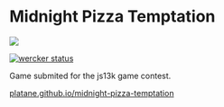 # Midnight Pizza Temptation

![](https://raw.githubusercontent.com/Platane/midnight-pizza-temptation/master/screenshot/full.jpg)

[![wercker status](https://img.shields.io/wercker/ci/wercker/docs.svg?style=flat-square "wercker status")](https://app.wercker.com/project/byKey/dcb860cd65d725036775cc32f6f602be)

Game submited for the js13k game contest.

[platane.github.io/midnight-pizza-temptation](http://platane.github.io/midnight-pizza-temptation)
